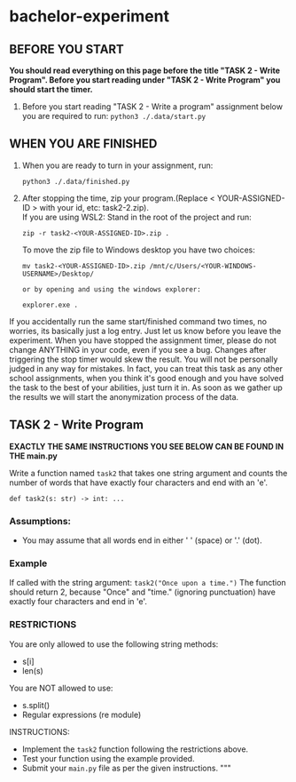# bachelor-experiment


## BEFORE YOU START

**You should read everything on this page before the title "TASK 2 - Write Program". Before you start reading under "TASK 2 - Write Program" you should start the timer.**

1. Before you start reading "TASK 2 - Write a program" assignment below you are required to run: 
    `python3 ./.data/start.py`

## WHEN YOU ARE FINISHED

1. When you are ready to turn in your assignment, run:
    ```
    python3 ./.data/finished.py
    ``` 

2. After stopping the time, zip your program.(Replace < YOUR-ASSIGNED-ID > with your id, etc: task2-2.zip).   
   If you are using WSL2: Stand in the root of the project and run:
    ```
    zip -r task2-<YOUR-ASSIGNED-ID>.zip . 
    ```
    To move the zip file to Windows desktop you have two choices:
    ```
    mv task2-<YOUR-ASSIGNED-ID>.zip /mnt/c/Users/<YOUR-WINDOWS-USERNAME>/Desktop/

    or by opening and using the windows explorer:

    explorer.exe .
    
    ```
If you accidentally run the same start/finished command two times, no worries, its basically just a log entry. Just let us know before you leave the experiment. When you have stopped the assignment timer, please do not change ANYTHING in your code, even if you see a bug. Changes after triggering the stop timer would skew the result. You will not be personally judged in any way for mistakes. In fact, you can treat this task as any other school assignments, when you think it's good enough and you have solved the task to the best of your abilities, just turn it in.
As soon as we gather up the results we will start the anonymization process of the data.

## TASK 2 - Write Program

**EXACTLY THE SAME INSTRUCTIONS YOU SEE BELOW CAN BE FOUND IN THE main.py**

Write a function named `task2` that takes one string argument and counts the number of words 
that have exactly four characters and end with an 'e'.
```
def task2(s: str) -> int: ...
```

### Assumptions:
- You may assume that all words end in either ' ' (space) or '.' (dot).

### Example
If called with the string argument:
    `task2("Once upon a time.")`
The function should return 2, because "Once" and "time." (ignoring punctuation) 
have exactly four characters and end in 'e'.

### RESTRICTIONS
You are only allowed to use the following string methods:
- s[i]
- len(s)

You are NOT allowed to use:
- s.split() 
- Regular expressions (re module)

INSTRUCTIONS:
- Implement the `task2` function following the restrictions above.
- Test your function using the example provided.
- Submit your `main.py` file as per the given instructions.
"""

